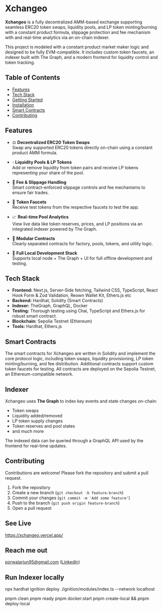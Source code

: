 # Xchangeo

**Xchangeo** is a fully decentralized AMM-based exchange supporting seamless ERC20 token swaps, liquidity pools, and LP token minting/burning with a constant product formula, slippage protection and fee mechanism with and real-time analytics via an on-chain indexer.

This project is modeled with a constant product market maker logic and designed to be fully EVM-compatible. It includes custom token faucets, an indexer built with The Graph, and a modern frontend for liquidity control and token tracking.

## Table of Contents

- [Features](#features)
- [Tech Stack](#tech-stack)
- [Getting Started](#getting-started)
- [Installation](#installation)
- [Smart Contracts](#smart-contracts)
- [Contributing](#contributing)

## Features

- ⚖️ **Decentralized ERC20 Token Swaps**  
  Swap any supported ERC20 tokens directly on-chain using a constant product AMM formula.

- 💧 **Liquidity Pools & LP Tokens**  
  Add or remove liquidity from token pairs and receive LP tokens representing your share of the pool.

- 🔄 **Fee & Slippage Handling**  
  Smart contract-enforced slippage controls and fee mechanisms to ensure fair trades.

- 🧪 **Token Faucets**  
  Receive test tokens from the respective faucets to test the app.

- 📈 **Real-time Pool Analytics**  
  View live data like token reserves, prices, and LP positions via an integrated indexer powered by The Graph.

- 🧩 **Modular Contracts**  
  Clearly separated contracts for factory, pools, tokens, and utility logic.

- 🧪 **Full Local Development Stack**  
  Supports local node + The Graph + UI for full offline development and testing.

## Tech Stack

- **Frontend:** Next.js, Server-Side fetching, Tailwind CSS, TypeScript, React Hook Form & Zod Validation, Reown Wallet Kit, Ethers.js etc
- **Backend:** Hardhat, Solidity (Smart Contracts)
- **Indexer:** TheGraph, GraphQL, Docker
- **Testing:** Thorough testing using Chai, TypeScript and Ethers.js for robust smart contract.
- **Blockchain:** Sepolia Testnet (Ethereum)
- **Tools:** Hardhat, Ethers.js

## Smart Contracts

The smart contracts for Xchangeo are written in Solidity and implement the core protocol logic, including token swaps, liquidity provisioning, LP token minting/burning, and fee distribution. Additional contracts support custom token faucets for testing. All contracts are deployed on the Sepolia Testnet, an Ethereum-compatible network.

## Indexer

Xchangeo uses **The Graph** to index key events and state changes on-chain:

- Token swaps
- Liquidity added/removed
- LP token supply changes
- Token reserves and pool states
- and much more

The indexed data can be queried through a GraphQL API used by the frontend for real-time updates.

## Contributing

Contributions are welcome! Please fork the repository and submit a pull request.

1. Fork the repository
2. Create a new branch (`git checkout -b feature-branch`)
3. Commit your changes (`git commit -m 'Add some feature'`)
4. Push to the branch (`git push origin feature-branch`)
5. Open a pull request

## See Live

https://xchangeo.vercel.app/

## Reach me out

porwalarjun95@gmail.com ([LinkedIn](https://www.linkedin.com/in/arjun-porwal-9198b71a3/))

## Run Indexer locally

npx hardhat ignition deploy ./ignition/modules/index.ts --network localhost

pnpm clean
pnpm ready
pnpm docker:start
pnpm create-local && pnpm deploy-local

```

```
